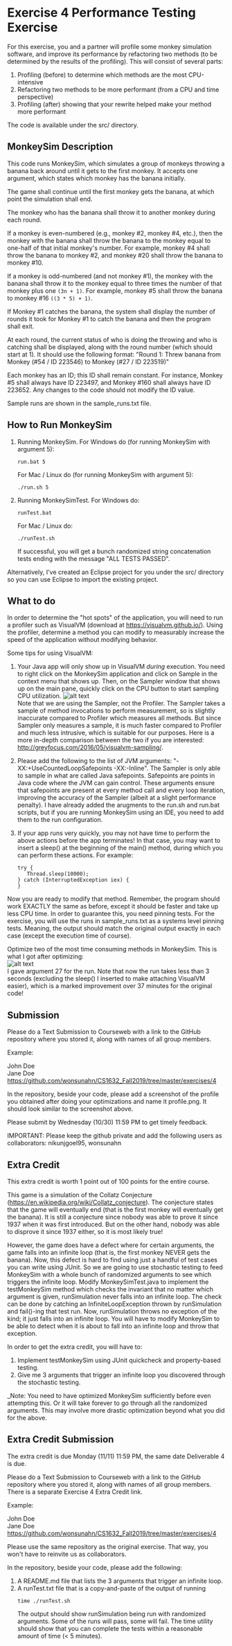 # Exercise 4 Performance Testing Exercise

For this exercise, you and a partner will profile some monkey simulation software, and improve its performance by refactoring two methods (to be determined by the results of the profiling).  This will consist of several parts:

1. Profiling (before) to determine which methods are the most CPU-intensive
1. Refactoring two methods to be more performant (from a CPU and time perspective)
1. Profiling (after) showing that your rewrite helped make your method more performant

The code is available under the src/ directory.

## MonkeySim Description

This code runs MonkeySim, which simulates a group of monkeys throwing a banana back around until it gets to the first monkey.  It accepts one argument, which states which monkey has the banana initially.

The game shall continue until the first monkey gets the banana, at which point the simulation shall end.

The monkey who has the banana shall throw it to another monkey during each round.

If a monkey is even-numbered (e.g., monkey #2, monkey #4, etc.), then the monkey with the banana shall throw the banana to the monkey equal to one-half of that initial monkey's number.  For example, monkey #4 shall throw the banana to monkey #2, and monkey #20 shall throw the banana to monkey #10.

If a monkey is odd-numbered (and not monkey #1), the monkey with the banana shall throw it to the monkey equal to three times the number of that monkey plus one `(3n + 1)`.  For example, monkey #5 shall throw the banana to monkey #16 `((3 * 5) + 1)`.

If Monkey #1 catches the banana, the system shall display the number of rounds it took for Monkey #1 to catch the banana and then the program shall exit.

At each round, the current status of who is doing the throwing and who is catching shall be displayed, along with the round number (which should start at 1).  It should use the following format: "Round 1: Threw banana from Monkey (#54 / ID 223546) to Monkey (#27 / ID 223519)"

Each monkey has an ID; this ID shall remain constant.  For instance, Monkey #5 shall always have ID 223497, and Monkey #160 shall always have ID 223652.  Any changes to the code should not modify the ID value.

Sample runs are shown in the sample_runs.txt file.

## How to Run MonkeySim

1. Running MonkeySim. For Windows do (for running MonkeySim with argument 5):
    ```
    run.bat 5
    ```
    For Mac / Linux do (for running MonkeySim with argument 5):
    ```
    ./run.sh 5
    ```
1. Running MonkeySimTest. For Windows do:
    ```
    runTest.bat
    ```
    For Mac / Linux do:
    ```
    ./runTest.sh
    ```    
    If successful, you will get a bunch randomized string concatenation tests ending with the message "ALL TESTS PASSED".

Alternatively, I've created an Eclipse project for you under the src/ directory so you can use Eclipse to import the existing project.

## What to do

In order to determine the "hot spots" of the application, you will need to run a profiler such as VisualVM (download at https://visualvm.github.io/).  Using the profiler, determine a method you can modify to measurably increase the speed of the application without modifying behavior.

Some tips for using VisualVM:
1. Your Java app will only show up in VisualVM _during_ execution.  You need to right click on the MonkeySim application and click on Sample in the context menu that shows up.  Then, on the Sampler window that shows up on the main pane, quickly click on the CPU button to start sampling CPU utilization.
![alt text](VisualVM_sampling.png "Using VisualVM sampler")  
Note that we are using the Sampler, not the Profiler.  The Sampler takes a sample of method invocations to perform measurement, so is slightly inaccurate compared to Profiler which measures all methods.  But since Sampler only measures a sample, it is much faster compared to Profiler and much less intrusive, which is suitable for our purposes.  Here is a more in-depth comparison between the two if you are interested:  
http://greyfocus.com/2016/05/visualvm-sampling/.
1. Please add the following to the list of JVM arguments: "-XX:+UseCountedLoopSafepoints -XX:-Inline".  The Sampler is only able to sample in what are called Java safepoints.  Safepoints are points in Java code where the JVM can gain control.  These arguments ensure that safepoints are present at every method call and every loop iteration, improving the accuracy of the Sampler (albeit at a slight performance penalty).  I have already added the arugments to the run.sh and run.bat scripts, but if you are running MonkeySim using an IDE, you need to add them to the run configuration.

1. If your app runs very quickly, you may not have time to perform the above actions before the app terminates!  In that case, you may want to insert a sleep() at the beginning of the main() method, during which you can perform these actions.  For example:
   ```
   try {
      Thread.sleep(10000);
   } catch (InterruptedException iex) {
   }
   ```

Now you are ready to modify that method.  Remember, the program should work EXACTLY the same as before, except it should be faster and take up less CPU time.  In order to guarantee this, you need pinning tests.  For the exercise, you will use the runs in sample_runs.txt as a systems level pinning tests.  Meaning, the output should match the original output exactly in each case (except the execution time of course).

Optimize two of the most time consuming methods in MonkeySim.  This is what I got after optimizing:  
![alt text](profile.png "VisualVM snapshot after optimizations")  
I gave argument 27 for the run.  Note that now the run takes less than 3 seconds (excluding the sleep() I inserted to make attaching VisualVM easier), which is a marked improvement over 37 minutes for the original code!

## Submission

Please do a Text Submission to Courseweb with a link to the GitHub repository where you stored it, along with names of all group members.

Example:

John Doe  
Jane Doe  
https://github.com/wonsunahn/CS1632_Fall2019/tree/master/exercises/4

In the repository, beside your code, please add a screenshot of the profile you obtained after doing your optimizations and name it profile.png.  It should look similar to the screenshot above.

Please submit by Wednesday (10/30) 11:59 PM to get timely feedback.

IMPORTANT: Please keep the github private and add the following users as collaborators: nikunjgoel95, wonsunahn

## Extra Credit

This extra credit is worth 1 point out of 100 points for the entire course.

This game is a simulation of the Collatz Conjecture (https://en.wikipedia.org/wiki/Collatz_conjecture).  The conjecture states that the game will eventually end (that is the first monkey will eventually get the banana).  It is still a conjecture since nobody was able to prove it since 1937 when it was first introduced.  But on the other hand, nobody was able to disprove it since 1937 either, so it is most likely true!

However, the game does have a defect where for certain arguments, the game falls into an infinite loop (that is, the first monkey NEVER gets the banana).  Now, this defect is hard to find using just a handful of test cases you can write using JUnit.  So we are going to use stochastic testing to feed MonkeySim with a whole bunch of randomized arguments to see which triggers the infinite loop.  Modify MonkeySimTest.java to implement the testMonkeySim method which checks the invariant that no matter which argument is given, runSimulation never falls into an infinite loop.  The check can be done by catching an InfiniteLoopException thrown by runSimulation and fail()-ing that test run.  Now, runSimulation throws no exception of the kind; it just falls into an infinite loop.  You will have to modify MonkeySim to be able to detect when it is about to fall into an infinite loop and throw that exception.

In order to get the extra credit, you will have to:
1. Implement testMonkeySim using JUnit quickcheck and property-based testing.
2. Give me 3 arguments that trigger an infinite loop you discovered through the stochastic testing.

_Note: You need to have optimized MonkeySim sufficiently before even attempting this.  Or it will take forever to go through all the randomized arguments.  This may involve more drastic optimization beyond what you did for the above.

## Extra Credit Submission

The extra credit is due Monday (11/11) 11:59 PM, the same date Deliverable 4 is due.

Please do a Text Submission to Courseweb with a link to the GitHub repository where you stored it, along with names of all group members.  There is a separate Exercise 4 Extra Credit link.

Example:

John Doe  
Jane Doe  
https://github.com/wonsunahn/CS1632_Fall2019/tree/master/exercises/4

Please use the same repository as the original exercise.  That way, you won't have to reinvite us as collaborators.

In the repository, beside your code, please add the following:

1. A README.md file that lists the 3 arguments that trigger an infinite loop.
2. A runTest.txt file that is a copy-and-paste of the output of running
   ```
   time ./runTest.sh
   ```
   The output should show runSimulation being run with randomized arguments.  Some of the runs will pass, some will fail.  The time utility should show that you can complete the tests within a reasonable amount of time (< 5 minutes).


